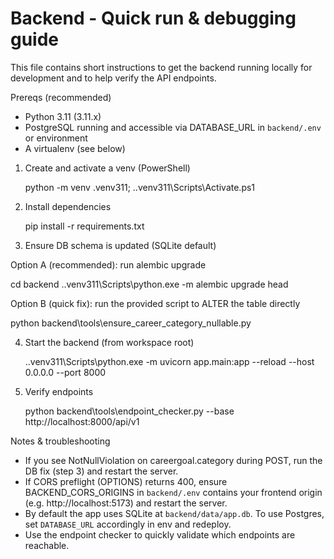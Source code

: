 # Backend - Quick run & debugging guide

This file contains short instructions to get the backend running locally for development and to help verify the API endpoints.

Prereqs (recommended)
- Python 3.11 (3.11.x)
- PostgreSQL running and accessible via DATABASE_URL in `backend/.env` or environment
- A virtualenv (see below)

1) Create and activate a venv (PowerShell)

   python -m venv .venv311; .\.venv311\Scripts\Activate.ps1

2) Install dependencies

   pip install -r requirements.txt

3) Ensure DB schema is updated (SQLite default)

Option A (recommended): run alembic upgrade

   cd backend
   .\.venv311\Scripts\python.exe -m alembic upgrade head

Option B (quick fix): run the provided script to ALTER the table directly

   python backend\tools\ensure_career_category_nullable.py

4) Start the backend (from workspace root)

   .\.venv311\Scripts\python.exe -m uvicorn app.main:app --reload --host 0.0.0.0 --port 8000

5) Verify endpoints

   python backend\tools\endpoint_checker.py --base http://localhost:8000/api/v1

Notes & troubleshooting
- If you see NotNullViolation on careergoal.category during POST, run the DB fix (step 3) and restart the server.
- If CORS preflight (OPTIONS) returns 400, ensure BACKEND_CORS_ORIGINS in `backend/.env` contains your frontend origin (e.g. http://localhost:5173) and restart the server.
- By default the app uses SQLite at `backend/data/app.db`. To use Postgres, set `DATABASE_URL` accordingly in env and redeploy.
- Use the endpoint checker to quickly validate which endpoints are reachable.
